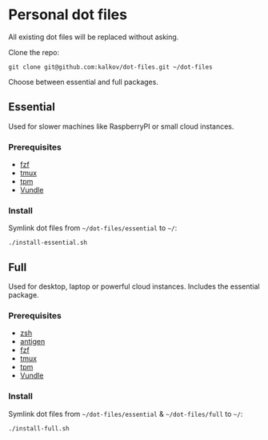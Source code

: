 # Personal dot files

All existing dot files will be replaced without asking.

Clone the repo:

    git clone git@github.com:kalkov/dot-files.git ~/dot-files

Choose between essential and full packages.

## Essential

Used for slower machines like RaspberryPI or small cloud instances.

### Prerequisites
* [fzf](https://github.com/junegunn/fzf)
* [tmux](https://github.com/tmux/tmux/wiki)
* [tpm](https://github.com/tmux-plugins/tpm)
* [Vundle](https://github.com/VundleVim/Vundle.vim)

### Install
Symlink dot files from `~/dot-files/essential` to `~/`:

    ./install-essential.sh

## Full

Used for desktop, laptop or powerful cloud instances. Includes the essential package.

### Prerequisites

* [zsh](https://www.zsh.org/)
* [antigen](https://github.com/zsh-users/antigen)
* [fzf](https://github.com/junegunn/fzf)
* [tmux](https://github.com/tmux/tmux/wiki)
* [tpm](https://github.com/tmux-plugins/tpm)
* [Vundle](https://github.com/VundleVim/Vundle.vim)

### Install
Symlink dot files from `~/dot-files/essential` & `~/dot-files/full` to `~/`:

    ./install-full.sh
